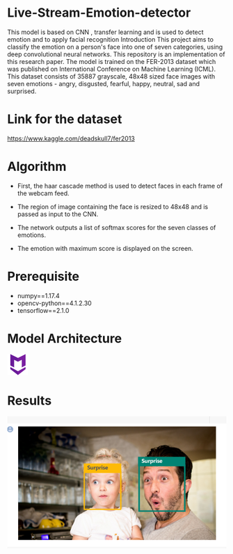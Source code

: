 # Live-Stream-Emotion-detector
This model is based on CNN , transfer learning and is used to detect emotion and to apply facial recognition
Introduction
This project aims to classify the emotion on a person's face into one of seven categories,
using deep convolutional neural networks. This repository is an implementation of this research paper.
The model is trained on the FER-2013 dataset which was published on International Conference on Machine Learning (ICML).
This dataset consists of 35887 grayscale, 48x48 sized face images
with seven emotions - angry, disgusted, fearful, happy, neutral, sad and surprised.

# Link for the dataset
https://www.kaggle.com/deadskull7/fer2013

# Algorithm

+ First, the haar cascade method is used to detect faces in each frame of the webcam feed.

+ The region of image containing the face is resized to 48x48 and is passed as input to the CNN.

+ The network outputs a list of softmax scores for the seven classes of emotions.

+ The emotion with maximum score is displayed on the screen.


# Prerequisite

+ numpy==1.17.4
+ opencv-python==4.1.2.30
+ tensorflow==2.1.0

# Model Architecture

![alt text](https://github.com/adam-p/markdown-here/raw/master/src/common/images/icon48.png "Logo Title Text 1")

# Results

![alt text](https://github.com/chahatgoyal/Live-Stream-Emotion-detector/blob/master/result.png.PNG)








